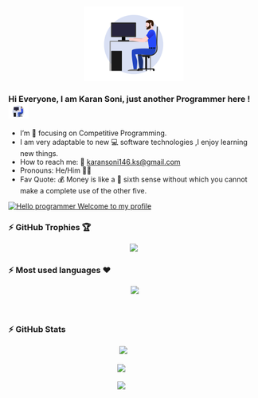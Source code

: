 <p align="center">
  <img src="https://github.com/Karansoni1910/Karansoni1910/blob/main/Developer.gif" width="200px">
</p>

### Hi Everyone, I am Karan Soni, just another Programmer here ! <img src="https://github.com/Karansoni1910/Karansoni1910/blob/main/Developer.gif" width="40px">

- I’m 🎯 focusing on Competitive Programming.
- I am very adaptable to new 💻 software technologies ,I enjoy learning new things.
- How to reach me: 📩 karansoni146.ks@gmail.com
- Pronouns: He/Him 🧔‍♂️ 
- Fav Quote: 💰 Money is like a 🤔 sixth sense without which you cannot make a complete use of the other five.

[![Hello programmer Welcome to my profile ](https://img.shields.io/badge/Hello,Programmer!-Welcome-orange.svg?style=flat&logo=github)](https://github.com/Karansoni1910)


### :zap: GitHub Trophies 🏆
<p align="center">
  <a href="https://github.com/ryo-ma/github-profile-trophy" target="_blank">
    <img src="https://github-profile-trophy.vercel.app/?username=Karansoni1910&column=8&margin-w=15&margin-h=15&no-bg=true&no-frame=true&theme=juicyfresh"/>
  </a>
</p> 

### :zap: Most used languages ❤️
<p align="center">&nbsp;<img src= "https://github-readme-stats.vercel.app/api/top-langs/?username=Karansoni1910&layout=compact&hide=html&theme=dracula&hide_border=true" style="width:70%"><br>
<a href="https://github.com/ryo-ma/github-profile-trophy" target="_blank">
    <img src= "https://github-profile-summary-cards.vercel.app/api/cards/repos-per-language?username=Karansoni1910&theme=dracula" alt=""><br>
    <img src= "https://github-profile-summary-cards.vercel.app/api/cards/most -commit-language?username=Karansoni1910&theme=dracula" alt="">
</a>
</p>

### :zap: GitHub Stats
<p align="center" style="width:90%">&nbsp;
  <img align="center" src="https://github-readme-stats.vercel.app/api?username=Karansoni1910&show_icons=true&hide_border=true&show_owner=true&title_color=FF00FF&theme=dark&custom_title=Hello Programiz! &layout=compact" /><br><br>
  <img align="center" src="https://github-readme-streak-stats.herokuapp.com/?user=Karansoni1910&theme=radical&custom_title=streak-stats&hide_border=true&layout=compact" /><br><br>
  <img align="center" src="https://github-profile-summary-cards.vercel.app/api/cards/profile-details?username=Karansoni1910&theme=monokai" />
</p>


<!-- Here are some ideas to get you started:

- 🔭 I’m currently working on ...
- 🌱 I’m currently learning ...
- 👯 I’m looking to collaborate on ...
- 🤔 I’m looking for help with ...
- 💬 Ask me about ...
- 📫 How to reach me: ...
- 😄 Pronouns: ...
- ⚡ Fun fact: ...
-->
